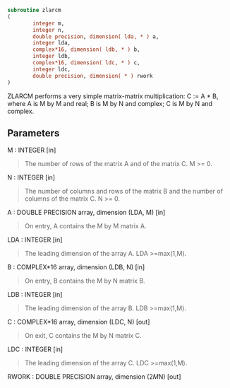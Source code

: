 ```fortran
subroutine zlarcm
(
        integer m,
        integer n,
        double precision, dimension( lda, * ) a,
        integer lda,
        complex*16, dimension( ldb, * ) b,
        integer ldb,
        complex*16, dimension( ldc, * ) c,
        integer ldc,
        double precision, dimension( * ) rwork
)
```

ZLARCM performs a very simple matrix-matrix multiplication:
C := A * B,
where A is M by M and real; B is M by N and complex;
C is M by N and complex.

## Parameters
M : INTEGER [in]
> The number of rows of the matrix A and of the matrix C.
> M >= 0.

N : INTEGER [in]
> The number of columns and rows of the matrix B and
> the number of columns of the matrix C.
> N >= 0.

A : DOUBLE PRECISION array, dimension (LDA, M) [in]
> On entry, A contains the M by M matrix A.

LDA : INTEGER [in]
> The leading dimension of the array A. LDA >=max(1,M).

B : COMPLEX*16 array, dimension (LDB, N) [in]
> On entry, B contains the M by N matrix B.

LDB : INTEGER [in]
> The leading dimension of the array B. LDB >=max(1,M).

C : COMPLEX*16 array, dimension (LDC, N) [out]
> On exit, C contains the M by N matrix C.

LDC : INTEGER [in]
> The leading dimension of the array C. LDC >=max(1,M).

RWORK : DOUBLE PRECISION array, dimension (2*M*N) [out]
